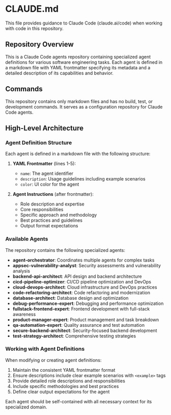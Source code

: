 # CLAUDE.md

This file provides guidance to Claude Code (claude.ai/code) when working with code in this repository.

## Repository Overview

This is a Claude Code agents repository containing specialized agent definitions for various software engineering tasks. Each agent is defined in a markdown file with YAML frontmatter specifying its metadata and a detailed description of its capabilities and behavior.

## Commands

This repository contains only markdown files and has no build, test, or development commands. It serves as a configuration repository for Claude Code agents.

## High-Level Architecture

### Agent Definition Structure

Each agent is defined in a markdown file with the following structure:

1. **YAML Frontmatter** (lines 1-5):
   - `name`: The agent identifier
   - `description`: Usage guidelines including example scenarios
   - `color`: UI color for the agent

2. **Agent Instructions** (after frontmatter):
   - Role description and expertise
   - Core responsibilities
   - Specific approach and methodology
   - Best practices and guidelines
   - Output format expectations

### Available Agents

The repository contains the following specialized agents:

- **agent-orchestrator**: Coordinates multiple agents for complex tasks
- **appsec-vulnerability-analyst**: Security assessments and vulnerability analysis
- **backend-api-architect**: API design and backend architecture
- **cicd-pipeline-optimizer**: CI/CD pipeline optimization and DevOps
- **cloud-devops-architect**: Cloud infrastructure and DevOps practices
- **code-refactoring-architect**: Code refactoring and modernization
- **database-architect**: Database design and optimization
- **debug-performance-expert**: Debugging and performance optimization
- **fullstack-frontend-expert**: Frontend development with full-stack awareness
- **product-manager-expert**: Product management and task breakdown
- **qa-automation-expert**: Quality assurance and test automation
- **secure-backend-architect**: Security-focused backend development
- **test-strategy-architect**: Comprehensive testing strategies

### Working with Agent Definitions

When modifying or creating agent definitions:

1. Maintain the consistent YAML frontmatter format
2. Ensure descriptions include clear example scenarios with `<example>` tags
3. Provide detailed role descriptions and responsibilities
4. Include specific methodologies and best practices
5. Define clear output expectations for the agent

Each agent should be self-contained with all necessary context for its specialized domain.